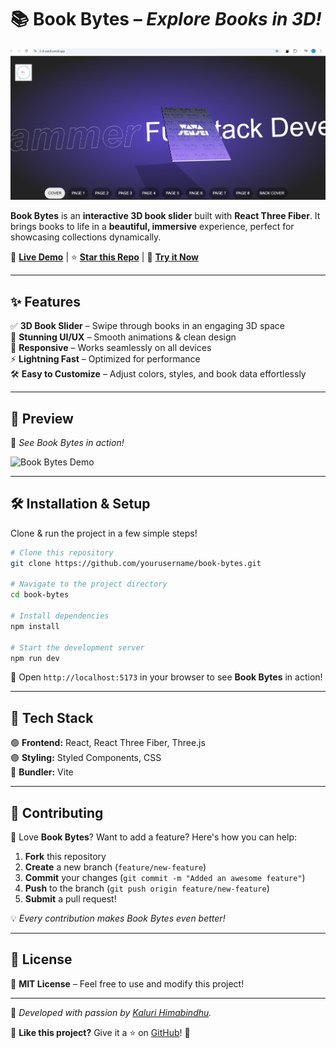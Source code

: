 # 📚 **Book Bytes** – *Explore Books in 3D!*

![Book Bytes Banner](https://github.com/Hiomio/3D-Book-Slider/blob/master/Logo.png)

**Book Bytes** is an **interactive 3D book slider** built with **React Three Fiber**. It brings books to life in a **beautiful, immersive** experience, perfect for showcasing collections dynamically.

🔗 **[Live Demo](https://3-d-sand.vercel.app/)** | ⭐ **[Star this Repo](#)** | 🚀 **[Try it Now](#)**  

---

## ✨ **Features**

✅ **3D Book Slider** – Swipe through books in an engaging 3D space  
🎨 **Stunning UI/UX** – Smooth animations & clean design  
📱 **Responsive** – Works seamlessly on all devices  
⚡ **Lightning Fast** – Optimized for performance  
🛠️ **Easy to Customize** – Adjust colors, styles, and book data effortlessly  

---

## 🎥 **Preview**

🚀 *See Book Bytes in action!*  

![Book Bytes Demo](https://3-d-sand.vercel.app/)  

---

## 🛠️ **Installation & Setup**

Clone & run the project in a few simple steps!  

```bash
# Clone this repository
git clone https://github.com/yourusername/book-bytes.git

# Navigate to the project directory
cd book-bytes

# Install dependencies
npm install

# Start the development server
npm run dev
```

🌟 Open `http://localhost:5173` in your browser to see **Book Bytes** in action!

---



## 🚀 **Tech Stack**

🟢 **Frontend:** React, React Three Fiber, Three.js  
🟣 **Styling:** Styled Components, CSS  
🔴 **Bundler:** Vite  

---

## 🤝 **Contributing**

🚀 Love **Book Bytes**? Want to add a feature? Here's how you can help:  

1. **Fork** this repository  
2. **Create** a new branch (`feature/new-feature`)  
3. **Commit** your changes (`git commit -m "Added an awesome feature"`)  
4. **Push** to the branch (`git push origin feature/new-feature`)  
5. **Submit** a pull request!  

💡 *Every contribution makes Book Bytes even better!*  

---

## 📜 **License**

📄 **MIT License** – Feel free to use and modify this project!  

---

💙 *Developed with passion by [Kaluri Himabindhu](https://react-portfolio-framer-motion-ivory.vercel.app/).*  

🌟 **Like this project?** Give it a ⭐ on [GitHub](#)! 🚀

